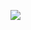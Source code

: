 ![](https://github-readme-stats.vercel.app/api?username=hmaesta&show_icons=true&count_private=true&include_all_commits=true&hide=stars&title_color=24292e&text_color=586069)
